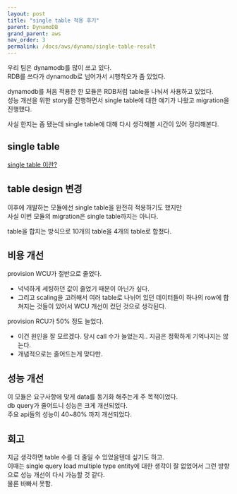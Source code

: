 ```yaml
---
layout: post
title: "single table 적용 후기"
parent: DynamoDB
grand_parent: aws
nav_order: 3
permalink: /docs/aws/dynamo/single-table-result
---
```


우리 팀은 dynamodb를 많이 쓰고 있다.  
RDB를 쓰다가 dynamodb로 넘어가서 시행착오가 좀 있었다. 

dynamodb를 처음 적용한 한 모듈은 RDB처럼 table을 나눠서 사용하고 있었다.  
성능 개선을 위한 story를 진행하면서 single table에 대한 얘기가 나왔고 migration을 진행했다.

사실 한지는 좀 됐는데 single table에 대해 다시 생각해볼 시간이 있어 정리해본다.

## single table

[single table 이란?](https://meansoup.github.io/docs/aws/dynamo/single-table)

## table design 변경

이후에 개발하는 모듈에선 single table을 완전히 적용하기도 했지만  
사실 이번 모듈의 migration은 single table까지는 아니다.  

table을 합치는 방식으로 10개의 table을 4개의 table로 합쳤다.  


## 비용 개선

provision WCU가 절반으로 줄었다.  
- 넉넉하게 세팅하던 값이 줄었기 때문이 아닌가 싶다.
- 그리고 scaling을 고려해서 여러 table로 나뉘어 있던 데이터들이 하나의 row에 합쳐지는 것들이 있어서 WCU 개선이 컸던 것으로 생각된다.

provision RCU가 50% 정도 늘었다.
- 이건 원인을 잘 모르겠다. 당시 call 수가 늘었는지.. 지금은 정확하게 기억나지는 않는다.
- 개념적으로는 줄어드는게 맞다만.


## 성능 개선

이 모듈은 요구사항에 맞게 data를 동기화 해주는게 주 목적이었다.  
db query가 줄어드니 성능은 크게 개선되었다.  
주요 api들의 성능이 40~80% 까지 개선되었다.


## 회고

지금 생각하면 table 수를 더 줄일 수 있었을텐데 싶기도 하고.  
이때는 single query load multiple type entity에 대한 생각이 잘 없었어서 그런 방향으로 성능 개선이 다시 가능할 것 같다.  
물론 바빠서 못함.

